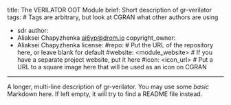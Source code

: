 title: The VERILATOR OOT Module
brief: Short description of gr-verilator
tags: # Tags are arbitrary, but look at CGRAN what other authors are using
  - sdr
author:
  - Aliaksei Chapyzhenka <ai6yp@drom.io>
copyright_owner:
  - Aliaksei Chapyzhenka
license:
#repo: # Put the URL of the repository here, or leave blank for default
#website: <module_website> # If you have a separate project website, put it here
#icon: <icon_url> # Put a URL to a square image here that will be used as an icon on CGRAN
---
A longer, multi-line description of gr-verilator.
You may use some *basic* Markdown here.
If left empty, it will try to find a README file instead.
